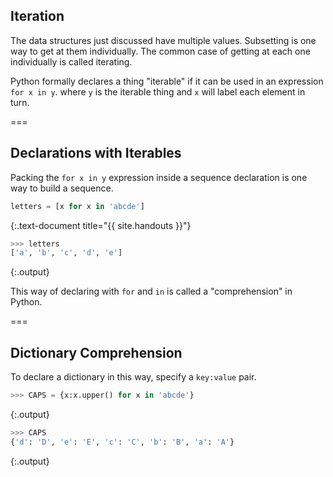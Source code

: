 ---
---

## Iteration

The data structures just discussed have multiple values. Subsetting is one way to get at them individually. The common case of getting at each one individually is called iterating.

Python formally declares a thing "iterable" if it can be used in an expression `for x in y`. where `y` is the iterable thing and `x` will label each element in turn.

===

## Declarations with Iterables

Packing the `for x in y` expression inside a sequence declaration is one way to build a sequence.


~~~python
letters = [x for x in 'abcde']
~~~
{:.text-document title="{{ site.handouts }}"}



~~~python
>>> letters
['a', 'b', 'c', 'd', 'e']
~~~
{:.output}



This way of declaring with `for` and `in` is called a "comprehension" in Python.

===

## Dictionary Comprehension

To declare a dictionary in this way, specify a `key:value` pair.


~~~python
>>> CAPS = {x:x.upper() for x in 'abcde'}
~~~
{:.output}



~~~python
>>> CAPS
{'d': 'D', 'e': 'E', 'c': 'C', 'b': 'B', 'a': 'A'}
~~~
{:.output}


